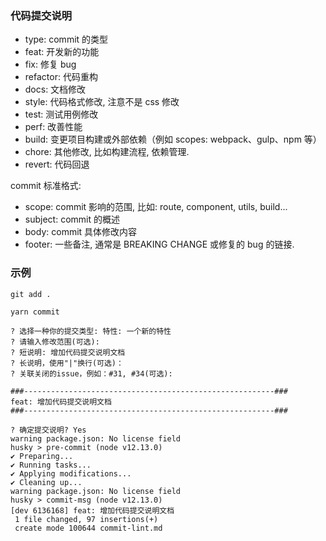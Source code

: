 ### 代码提交说明

- type: commit 的类型
- feat: 开发新的功能
- fix: 修复 bug
- refactor: 代码重构
- docs: 文档修改
- style: 代码格式修改, 注意不是 css 修改
- test: 测试用例修改
- perf: 改善性能
- build: 变更项目构建或外部依赖（例如 scopes: webpack、gulp、npm 等）
- chore: 其他修改, 比如构建流程, 依赖管理.
- revert: 代码回退

commit 标准格式:

- scope: commit 影响的范围, 比如: route, component, utils, build...
- subject: commit 的概述
- body: commit 具体修改内容
- footer: 一些备注, 通常是 BREAKING CHANGE 或修复的 bug 的链接.

### 示例

```
git add .

yarn commit

```

```
? 选择一种你的提交类型: 特性: 一个新的特性
? 请输入修改范围(可选):
? 短说明: 增加代码提交说明文档
? 长说明，使用"|"换行(可选)：
? 关联关闭的issue，例如：#31, #34(可选):

###--------------------------------------------------------###
feat: 增加代码提交说明文档
###--------------------------------------------------------###

? 确定提交说明? Yes
warning package.json: No license field
husky > pre-commit (node v12.13.0)
✔ Preparing...
✔ Running tasks...
✔ Applying modifications...
✔ Cleaning up...
warning package.json: No license field
husky > commit-msg (node v12.13.0)
[dev 6136168] feat: 增加代码提交说明文档
 1 file changed, 97 insertions(+)
 create mode 100644 commit-lint.md
```
